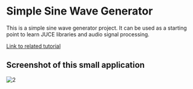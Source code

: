 # Simple Sine Wave Generator
This is a simple sine wave generator project. It can be used as a starting point to learn JUCE libraries and audio signal processing.

[Link to related tutorial](https://medium.com/@olehch/lets-write-a-simple-sine-wave-generator-with-c-and-juce-c8ab42d1f54f#.5cbs6vu38)

## Screenshot of this small application

![2](https://cloud.githubusercontent.com/assets/2100323/17643169/05ffebf6-616a-11e6-9a58-8ce22b44b19f.PNG)

